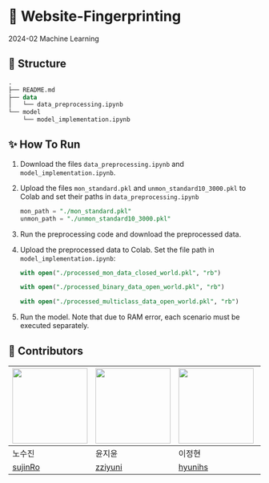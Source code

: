 # 👾 Website-Fingerprinting
2024-02 Machine Learning

## 🌲 Structure

```sql
.
├── README.md
├── data
│   └── data_preprocessing.ipynb
└── model
    └── model_implementation.ipynb
```

## ✨ How To Run

1. Download the files `data_preprocessing.ipynb` and `model_implementation.ipynb`.
2. Upload the files `mon_standard.pkl` and `unmon_standard10_3000.pkl` to Colab and set their paths in `data_preprocessing.ipynb`
    
    ```sql
    mon_path = "./mon_standard.pkl"
    unmon_path = "./unmon_standard10_3000.pkl"
    ```
    
3. Run the preprocessing code and download the preprocessed data.
4. Upload the preprocessed data to Colab. Set the file path in `model_implementation.ipynb`:
    
    ```sql
    with open("./processed_mon_data_closed_world.pkl", "rb")
    ```
    ```sql
    with open("./processed_binary_data_open_world.pkl", "rb")
    ```
    ```sql
    with open("./processed_multiclass_data_open_world.pkl", "rb")
    ```
    
5. Run the model. Note that due to RAM error, each scenario must be executed separately.

## 🫧 Contributors
| <img width=150px src="https://github.com/sujinRo.png"/> | <img width=150px src="https://github.com/zziyuni.png"/> | <img width=150px src="https://github.com/hyunihs.png"/> | <img width=150px src="https://github.com/suhhyun524.png"/> | <img width=150px src="https://github.com/yunji118.png"/> |
| --- | --- | --- | --- | --- |
| 노수진 | 윤지윤 | 이정현 | 최수현 | 하윤지 |
| [sujinRo](https://github.com/sujinRo) | [zziyuni](https://github.com/zziyuni) | [hyunihs](https://github.com/hyunihs) | [suhhyun524](https://github.com/suhhyun524) | [yunji118](https://github.com/yunji118) |
